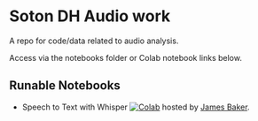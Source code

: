 # Soton DH Audio work

A repo for code/data related to audio analysis.

Access via the notebooks folder or Colab notebook links below.

## Runable Notebooks

* Speech to Text with Whisper [![Colab](https://colab.research.google.com/assets/colab-badge.svg)](https://colab.research.google.com/drive/1u7wSyB5C0J-0JVnfjk7PZnf6MZA-WVbB?usp=sharing) hosted by [James Baker](https://github.com/drjwbaker).
